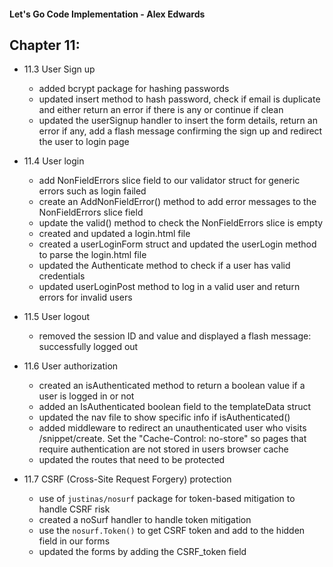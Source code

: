 #### Let's Go Code Implementation - Alex Edwards
## Chapter 11:
 - 11.3 User Sign up
   - added bcrypt package for hashing passwords
   - updated insert method to hash password, check if email is duplicate and either return an error if there is any or continue if clean
   - updated the userSignup handler to insert the form details, return an error if any, add a flash message confirming the sign up and redirect the user to login page
 
 - 11.4 User login
   - add NonFieldErrors slice field to our validator struct for generic errors such as login failed
   - create an AddNonFieldError() method to add error messages to the NonFieldErrors slice field
   - update the valid() method to check the NonFieldErrors slice is empty
   - created and updated a login.html file
   - created a userLoginForm struct and updated the userLogin method to parse the login.html file
   - updated the Authenticate method to check if a user has valid credentials
   - updated userLoginPost method to log in a valid user and return errors for invalid users
 
 - 11.5 User logout
   - removed the session ID and value and displayed a flash message: successfully logged out
  
 - 11.6 User authorization
   - created an isAuthenticated method to return a boolean value if a user is logged in or not
   - added an IsAuthenticated boolean field to the templateData struct
   - updated the nav file to show specific info if isAuthenticated()
   - added middleware to redirect an unauthenticated user who visits /snippet/create. Set the \"Cache-Control: no-store\" so pages that require authentication are not stored in users browser cache
   - updated the routes that need to be protected

 - 11.7 CSRF (Cross-Site Request Forgery) protection
   - use of `justinas/nosurf` package for token-based mitigation to handle CSRF risk
   - created a noSurf handler to handle token mitigation
   - use the `nosurf.Token()` to get CSRF token and add to the hidden field in our forms
   - updated the forms by adding the CSRF_token field